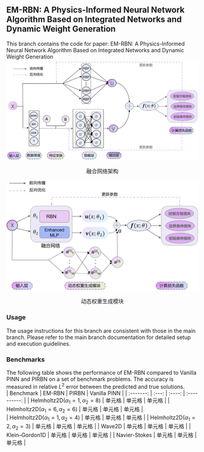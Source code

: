 ## EM-RBN: A Physics-Informed Neural Network Algorithm Based on Integrated Networks and Dynamic Weight Generation    
This branch contains the code for paper: EM-RBN: A Physics-Informed Neural Network Algorithm Based on Integrated Networks and Dynamic Weight Generation  
![](https://github.com/jia-chen25/EM-RBN/blob/master/figure/Integrated%20Networks.png)  
<p align="center">融合网络架构</p>  

![](https://github.com/jia-chen25/EM-RBN/blob/master/figure/Dynamic%20Weight%20Generation.png)  
<p align="center">动态权重生成模块</p>  

### Usage
The usage instructions for this branch are consistent with those in the main branch. Please refer to the main branch documentation for detailed setup and execution guidelines.  
### Benchmarks
The following table shows the performance of EM-RBN compared to Vanilla PINN and PIRBN on a set of benchmark problems. The accuracy is measured in relative $L^{2}$ error between the predicted and true solutions.  
| Benchmark | EM-RBN | PIRBN | Vanilla PINN |
| :-------: | :---: | :----: | :----------: |
| Helmholtz2D($\alpha_{1}=1,\alpha_{2}=8$) | 单元格 | 单元格 |  单元格 |
| Helmholtz2D($\alpha_{1}=6,\alpha_{2}=6$) | 单元格 | 单元格 |  单元格 |  
| Helmholtz2D($\alpha_{1}=1,\alpha_{2}=4$) | 单元格 | 单元格 |  单元格 |
| Helmholtz2D($\alpha_{1}=2,\alpha_{2}=3$) | 单元格 | 单元格 |  单元格 |
| Wave2D | 单元格 | 单元格 |  单元格 |
| Klein–Gordon1D | 单元格 | 单元格 |  单元格 |
| Navier-Stokes | 单元格 | 单元格 |  单元格 |
